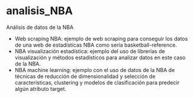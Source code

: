 # analisis_NBA
Análisis de datos de la NBA
- Web scraping NBA: ejemplo de web scraping para conseguir los datos de una web de estadísticas NBA como sería basketball-reference.
- NBA visualización estadística: ejemplo del uso de librerías de visualización y métodos estadísticos para analizar datos en este caso de la NBA.
- NBA machine learning: ejemplo con el uso de datos de la NBA de técnicas de reducción de dimensionalidad y selección de características, clustering y modelos de clasificación para predecir algún atributo target.
